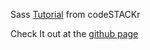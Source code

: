 Sass [Tutorial](https://youtu.be/_a5j7KoflTs) from codeSTACKr

Check It out at the [github page](https://jm-avila.github.io/sass/)
